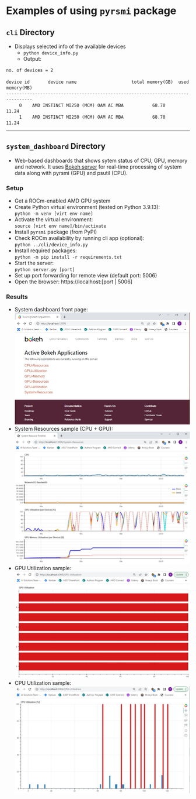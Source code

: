 # Examples of using `pyrsmi` package

## `cli` Directory

- Displays selected info of the available devices
  - `python device_info.py`
  - Output:

```
no. of devices = 2

device id       device name                     total memory(GB)  used memory(MB)
--------------------------------------------------------------------------------
     0    AMD INSTINCT MI250 (MCM) OAM AC MBA           68.70           11.24
     1    AMD INSTINCT MI250 (MCM) OAM AC MBA           68.70           11.24

```

----------

## `system_dashboard` Directory
- Web-based dashboards that shows sytem status of CPU, GPU, memory and network. It uses [Bokeh server](https://docs.bokeh.org/en/latest/docs/user_guide/server.html) for real-time processing of system data along with pyrsmi (GPU) and psutil (CPU).

### Setup
- Get a ROCm-enabled AMD GPU system
- Create Python virtual environment (tested on Python 3.9.13):<br>
  `python -m venv [virt env name]`
- Activate the virtual environment: <br>
  `source [virt env name]/bin/activate`
- Install `pyrsmi` package (from PyPI)
- Check ROCm availability by running cli app (optional):<br>
  `python ../cli/device_info.py`
- Install required packages:<br>
  `python -m pip install -r requirements.txt`
- Start the server:<br>
  `python server.py [port]`
- Set up port forwarding for remote view (default port: 5006)
- Open the browser: https://localhost:[port | 5006]

### Results
- System dashboard front page:
  ![system dashboard fron page](imgs/system_dashboard_root.JPG "Front Page")
- System Resources sample (CPU + GPU):
  ![System Resource page](imgs/system_dashboard_system_resources.JPG "Resources CPU + GPU")
- GPU Utilization sample:
  ![GPU utilization page](imgs/system_dashboard_gpu_util.JPG "GPU Utilization")
- CPU Utilization sample:
  ![CPU utilization page](imgs/system_dashboard_cpu_util.JPG "CPU Utilization")

  